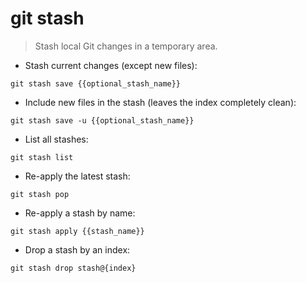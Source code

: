 # git stash

> Stash local Git changes in a temporary area.

- Stash current changes (except new files):

`git stash save {{optional_stash_name}}`

- Include new files in the stash (leaves the index completely clean):

`git stash save -u {{optional_stash_name}}`

- List all stashes:

`git stash list`

- Re-apply the latest stash:

`git stash pop`

- Re-apply a stash by name:

`git stash apply {{stash_name}}`

- Drop a stash by an index:

`git stash drop stash@{index}`
